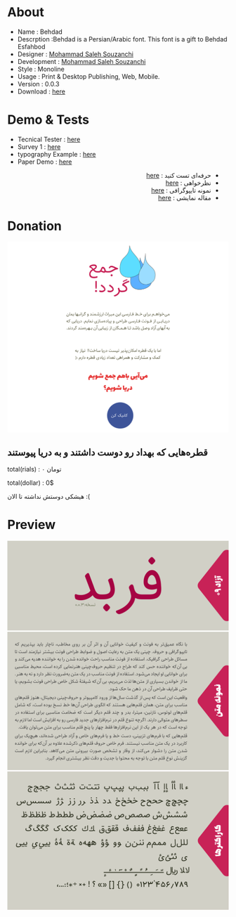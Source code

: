 # About

- Name : Behdad 
- Descrption :Behdad is a Persian/Arabic font. This font is a gift to Behdad Esfahbod
- Designer : [Mohammad Saleh Souzanchi](http://github.com/zoghal)
- Development : [Mohammad Saleh Souzanchi](http://github.com/zoghal)
- Style : Monoline
- Usage : Print & Desktop Publishing, Web, Mobile.
- Version : 0.0.3
- Download : [here](https://github.com/font-store/font-‌Behdad/releases/latest)



#  Demo & Tests

- Tecnical Tester : [here](http://font-store.github.io/font-Behdad/online/)
- Survey 1 : [here](http://font-store.github.io/font-Behdad/tests/)
- typography Example : [here](http://font-store.github.io/font-behdad/typography-persian.htm)
- Paper Demo : [here](http://font-store.github.io/font-behdad/peper-persian.htm)




<ul  dir="rtl">
<li>حرفه‌ای تست کنید : <a href="http://font-store.github.io/font-Behdad/online/">here</a></li>
<li>نظرخواهی : <a href="http://font-store.github.io/font-Behdad/tests/">here</a></li>
<li>نمونه تایپوگرافی : <a href="http://font-store.github.io/font-behdad/typography-persian.htm">here</a></li>
<li>مقاله نمایشی : <a href="http://font-store.github.io/font-behdad/peper-persian.htm">here</a></li>
</ul>




# Donation

[![Intro](docs/4.png)](https://www.payping.ir/d/t95R)



## قطره‌هایی که بهداد رو دوست داشتند و به دریا پیوستند


total(rials) : ۰ تومان

total(dollar) : 0$


هیشکی دوستش نداشته تا الان :(





# Preview


![Intro](docs/1.png)
![Intro](docs/2.png)
![Intro](docs/3.png)
